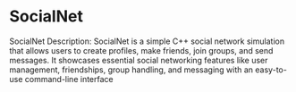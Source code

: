 # SocialNet
SocialNet  Description: SocialNet is a simple C++ social network simulation that allows users to create profiles, make friends, join groups, and send messages. It showcases essential social networking features like user management, friendships, group handling, and messaging with an easy-to-use command-line interface

